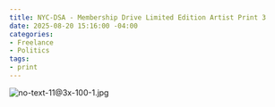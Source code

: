 ```yaml
---
title: NYC-DSA - Membership Drive Limited Edition Artist Print 3
date: 2025-08-20 15:16:00 -04:00
categories:
- Freelance
- Politics
tags:
- print
---
```


![no-text-11@3x-100-1.jpg](/uploads/no-text-11@3x-100-1.jpg)
